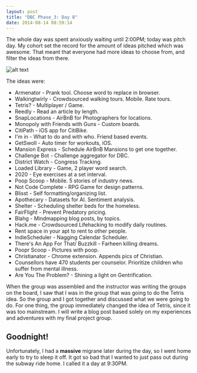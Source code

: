 ```yaml
---
layout: post
title: "DBC Phase_3: Day 8"
date: 2014-08-14 08:59:14
---
```


The whole day was spent anxiously waiting until 2:00PM; today was pitch day. My cohort set the record for the amount of ideas pitched which was awesome. That meant that everyone had more ideas to choose from, and filter the ideas from there.

![alt text](/assets/img/pitch.jpg "Pitch day")

The ideas were:

  * Armenator - Prank tool. Choose word to replace in browser.
  * Walkingtwirly - Crowdsourced walking tours. Mobile. Rate tours.
  * Tetris? - Multiplayer / Game.
  * Reedly - Read an article by length.
  * SnapLocations - AirBnB for Photographers for locations.
  * Monopoly with Friends with Guns - Custom boards.
  * CitiPath - iOS app for CitiBike.
  * I'm in - What to do and with who. Friend based events.
  * GetSwoll - Auto timer for workouts, iOS.
  * Mansion Express - Schedule AirBnB Mansions to get one together.
  * Challenge Bot - Challenge aggregator for DBC.
  * District Watch - Congress Tracking.
  * Loaded Library - Game, 2 player word search.
  * 2020 - Eye exercises at a set interval.
  * Poop Scoop - Mobile. 5 stories of industry news.
  * Not Code Complete - RPG Game for design patterns.
  * Blisst - Self formatting/organizing list.
  * Apothecary - Datasets for AI. Sentiment analysis.
  * Shelter - Scheduling shelter beds for the homeless.
  * FairFlight - Prevent Predatory pricing.
  * Blahg - Mindmapping blog posts, by topics.
  * Hack.me - Crowdsourced Lifehacking to modify daily routines.
  * Rent space in your apt to rent to other people.
  * IndieScheduler - Nagging Calendar Scheduler.
  * There's An App For That/ Buzzkill - Farheen killing dreams.
  * Poopr Scoop - Pictures with poop.
  * Christianator - Chrome extension. Appends pics of Christian.
  * Counsellors have 470 students per counselor. Prioritize children who suffer from mental illness.
  * Are You The Problem? - Shining a light on Gentrification.

When the group was assembled and the instructor was writing the groups on the board, I saw that I was in the group that was going to do the Tetris idea. So the group and I got together and discussed what we were going to do. For one thing, the group immediately changed the idea of Tetris, since it was too mainstream. I will write a blog post based solely on my experiences and adventures with my final project group.

## Goodnight!

Unfortunately, I had a **massive** migrane later during the day, so I went home early to try to sleep it off. It got so bad that I wanted to just pass out during the subway ride home. I called it a day at 9:30PM.